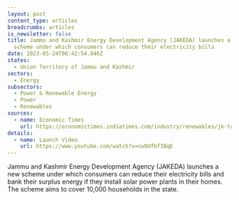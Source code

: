 ```yaml
---
layout: post
content_type: articles
breadcrumbs: articles
is_newsletter: false
title: Jammu and Kashmir Energy Development Agency (JAKEDA) launches a new
  scheme under which consumers can reduce their electricity bills
date: 2023-05-24T06:42:54.846Z
states:
  - Union Territory of Jammu and Kashmir
sectors:
  - Energy
subsectors:
  - Power & Renewable Energy
  - Power
  - Renewables
sources:
  - name: Economic Times
    url: https://economictimes.indiatimes.com/industry/renewables/jk-to-push-solar-energy-to-cut-consumers-electricity-bills/articleshow/100305702.cms
details:
  - name: Launch Video
    url: https://www.youtube.com/watch?v=cw9UfbfIBqE
---
```

Jammu and Kashmir Energy Development Agency (JAKEDA) launches a new scheme under which consumers can reduce their electricity bills and bank their surplus energy if they install solar power plants in their homes. The scheme aims to cover 10,000 households in the state.
